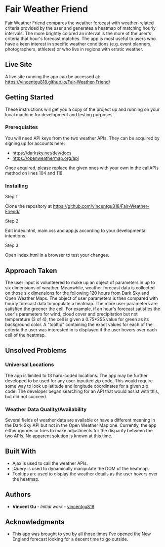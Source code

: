 # Fair Weather Friend

Fair Weather Friend compares the weather forecast with weather-related criteria provided by the user and generates a heatmap of matching hourly intervals. The more brightly colored an interval is the more of the user's criteria that hour's forecast matches. The app is most useful to users who have a keen interest in specific weather conditions (e.g. event planners, photographers, athletes) or who live in regions with erratic weather.

## Live Site

A live site running the app can be accessed at:
https://vincentgu818.github.io/Fair-Weather-Friend/

## Getting Started

These instructions will get you a copy of the project up and running on your local machine for development and testing purposes.

### Prerequisites

You will need API keys from the two weather APIs. They can be acquired by signing up for accounts here:
* https://darksky.net/dev/docs
* https://openweathermap.org/api

Once acquired, please replace the given ones with your own in the callAPIs method on lines 104 and 118.

### Installing

Step 1

Clone the repository at https://github.com/vincentgu818/Fair-Weather-Friend/

Step 2

Edit index.html, main.css and app.js according to your developmental intentions.

Step 3

Open index.html in a browser to test your changes.

## Approach Taken

The user input is volunteered to make up an object of parameters in up to six dimensions of weather. Meanwhile, weather forecast data is collected on those six dimensions for the following 120 hours from Dark Sky and Open Weather Maps. The object of user parameters is then compared with hourly forecast data to populate a heatmap. The more user parameters are satisfied the greener the cell. For example, if an hour's forecast satisfies the user's parameters for wind, cloud cover and precipitation but not temperature (3 of 4), the cell is given a 0.75*255 value for green as its background color. A "tooltip" containing the exact values for each of the criteria the user was interested in is displayed if the user hovers over each cell of the heatmap.

## Unsolved Problems

### Universal Locations

The app is limited to 13 hard-coded locations. The app may be further developed to be used for any user-inputted zip code. This would require some way to look up latitude and longitude coordinates for a given zip code. The developer began searching for an API that would assist with this, but did not succeed.

### Weather Data Quality/Availability

Several fields of weather data are available or have a different meaning in the Dark Sky API but not in the Open Weather Map one. Currently, the app either ignores or tries to make adjustments for the disparity between the two APIs. No apparent solution is known at this time.

## Built With

* Ajax is used to call the weather APIs.
* jQuery is used to dynamically manipulate the DOM of the heatmap.
* Tooltips are used to display the weather details as the user hovers over the heatmap.

## Authors

* **Vincent Gu** - *Initial work* - [vincentgu818](https://github.com/vincentgu818)

## Acknowledgments

* This app was brought to you by all those times I've opened the New England forecast looking for a decent time to go outside.
